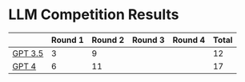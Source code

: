 # LLM Competition Results

|                        | Round 1 | Round 2 | Round 3 | Round 4 | Total |
|------------------------|---------|---------|---------|---------|-------|
| [GPT 3.5](gpt-3.5.txt) | 3       | 9       |         |         | 12    |
| [GPT 4](gpt-4.txt)     | 6       | 11      |         |         | 17    |